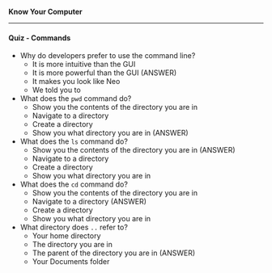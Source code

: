 **Know Your Computer**

---

#### Quiz - Commands

* Why do developers prefer to use the command line?
  * It is more intuitive than the GUI
  * It is more powerful than the GUI (ANSWER)
  * It makes you look like Neo
  * We told you to
* What does the `pwd` command do?
  * Show you the contents of the directory you are in
  * Navigate to a directory
  * Create a directory
  * Show you what directory you are in (ANSWER)
* What does the `ls` command do?
  * Show you the contents of the directory you are in (ANSWER)
  * Navigate to a directory
  * Create a directory
  * Show you what directory you are in
* What does the `cd` command do?
  * Show you the contents of the directory you are in
  * Navigate to a directory (ANSWER)
  * Create a directory
  * Show you what directory you are in
* What directory does `..` refer to?
  * Your home directory
  * The directory you are in
  * The parent of the directory you are in (ANSWER)
  * Your Documents folder
